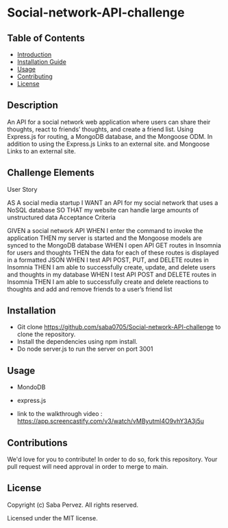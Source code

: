 # Social-network-API-challenge
## Table of Contents

- [Introduction](#introduction)
- [Installation Guide](#installation-guide)
- [Usage](#usage)
- [Contributing](#contributing)
- [License](#license)


## Description 
An API for a social network web application where users can share their thoughts, react to friends’ thoughts, and create a friend list. Using Express.js for routing, a MongoDB database, and the Mongoose ODM. In addition to using the Express.js Links to an external site. and Mongoose Links to an external site.

## Challenge Elements
User Story

AS A social media startup
I WANT an API for my social network that uses a NoSQL database
SO THAT my website can handle large amounts of unstructured data
Acceptance Criteria

GIVEN a social network API
WHEN I enter the command to invoke the application
THEN my server is started and the Mongoose models are synced to the MongoDB database
WHEN I open API GET routes in Insomnia for users and thoughts
THEN the data for each of these routes is displayed in a formatted JSON
WHEN I test API POST, PUT, and DELETE routes in Insomnia
THEN I am able to successfully create, update, and delete users and thoughts in my database
WHEN I test API POST and DELETE routes in Insomnia
THEN I am able to successfully create and delete reactions to thoughts and add and remove friends to a user’s friend list

## Installation
- Git clone https://github.com/saba0705/Social-network-API-challenge to clone the repository.
- Install the dependencies using npm install.
- Do node server.js to run the server on port 3001

## Usage 
- MondoDB
- express.js

- link to the walkthrough video : https://app.screencastify.com/v3/watch/vMByutml4O9vhY3A3j5u 

## Contributions
We'd love for you to contribute! In order to do so, fork this repository. Your pull request will need approval in order to merge to main.

## License 
Copyright (c) Saba Pervez. All rights reserved.

Licensed under the MIT license.
